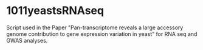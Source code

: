 # 1011yeastsRNAseq
Script used in the Paper "Pan-transcriptome reveals a large accessory genome contribution to gene expression variation in yeast" for RNA seq and GWAS analyses. 
